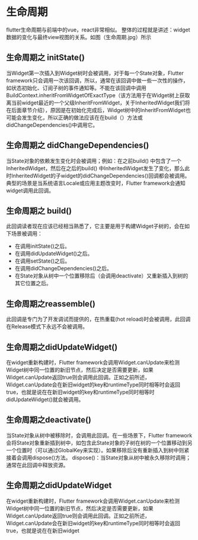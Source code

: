 # 生命周期

flutter生命周期与前端中的vue，react非常相似。
整体的过程就是讲述：widget数据的变化与最终view视图的关系。如图（生命周期.jpg）所示

## 生命周期之 initState()

当Widget第一次插入到Widget树时会被调用，对于每一个State对象，Flutter framework只会调用一次该回调，所以，通常在该回调中做一些一次性的操作，如状态初始化、订阅子树的事件通知等。不能在该回调中调用BuildContext.inheritFromWidgetOfExactType（该方法用于在Widget树上获取离当前widget最近的一个父级InheritFromWidget，关于InheritedWidget我们将在后面章节介绍），原因是在初始化完成后，Widget树中的InheritFromWidget也可能会发生变化，所以正确的做法应该在在build（）方法或didChangeDependencies()中调用它。

## 生命周期之 didChangeDependencies()

当State对象的依赖发生变化时会被调用；例如：在之前build() 中包含了一个InheritedWidget，然后在之后的build() 中InheritedWidget发生了变化，那么此时InheritedWidget的子widget的didChangeDependencies()回调都会被调用。典型的场景是当系统语言Locale或应用主题改变时，Flutter framework会通知widget调用此回调。

## 生命周期之 build()

此回调读者现在应该已经相当熟悉了，它主要是用于构建Widget子树的，会在如下场景被调用：

* 在调用initState()之后。
* 在调用didUpdateWidget()之后。
* 在调用setState()之后。
* 在调用didChangeDependencies()之后。
* 在State对象从树中一个位置移除后（会调用deactivate）又重新插入到树的其它位置之后。

## 生命周期之reassemble()

此回调是专门为了开发调试而提供的，在热重载(hot reload)时会被调用，此回调在Release模式下永远不会被调用。

## 生命周期之didUpdateWidget()

在widget重新构建时，Flutter framework会调用Widget.canUpdate来检测Widget树中同一位置的新旧节点，然后决定是否需要更新，如果Widget.canUpdate返回true则会调用此回调。正如之前所述，Widget.canUpdate会在新旧widget的key和runtimeType同时相等时会返回true，也就是说在在新旧widget的key和runtimeType同时相等时didUpdateWidget()就会被调用。

## 生命周期之deactivate()

当State对象从树中被移除时，会调用此回调。在一些场景下，Flutter framework会将State对象重新插到树中，如包含此State对象的子树在树的一个位置移动到另一个位置时（可以通过GlobalKey来实现）。如果移除后没有重新插入到树中则紧接着会调用dispose()方法。
dispose()：当State对象从树中被永久移除时调用；通常在此回调中释放资源。

## 生命周期之didUpdateWidget

在widget重新构建时，Flutter framework会调用Widget.canUpdate来检测Widget树中同一位置的新旧节点，然后决定是否需要更新，如果Widget.canUpdate返回true则会调用此回调。正如之前所述，Widget.canUpdate会在新旧widget的key和runtimeType同时相等时会返回true，也就是说在在新旧widget
